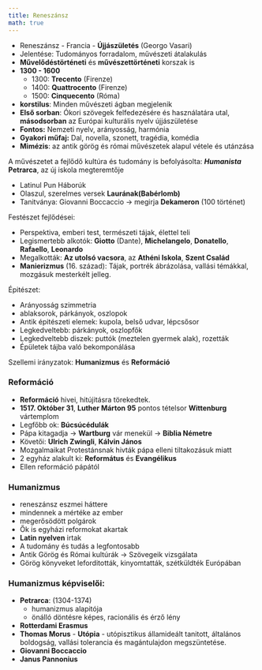 ```yaml
---
title: Reneszánsz
math: true
---
```

- Reneszánsz - Francia - __Újjászületés__ (Georgo Vasari)
- Jelentése: Tudományos forradalom, művészeti átalakulás
- __Művelődéstörténeti__ és __művészettörténeti__ korszak is
- __1300 - 1600__
	- 1300: __Trecento__ (Firenze)
	- 1400: __Quattrocento__ (Firenze)
	- 1500: __Cinquecento__ (Róma)
- __korstilus__: Minden művészeti ágban megjelenik
- __Első sorban__: Ókori szövegek felfedezésére és használatára utal, __másodsorban__ az Európai kulturális nyelv újjászületése
- __Fontos:__ Nemzeti nyelv, arányosság, harmónia
- __Gyakori műfaj:__ Dal, novella, szonett, tragédia, komédia
- __Mimézis__: az antik görög és római művészetek alapul vétele és utánzása

A művészetet a fejlődő kultúra és tudomány is befolyásolta: ___Humanista___ __Petrarca__, az új iskola megteremtője 
- Latinul Pun Háborúk 
- Olaszul, szerelmes versek __Laurának(Babérlomb)__
- Tanitványa: Giovanni Boccaccio -> megirja __Dekameron__ (100 történet)

Festészet fejlődései:
- Perspektiva, emberi test, természeti tájak, élettel teli
- Legismertebb alkotók: __Giotto__ (Dante), __Michelangelo__, __Donatello__, __Rafaello__, __Leonardo__
- Megalkották: __Az utolsó vacsora__, az __Athéni Iskola__, __Szent Család__
- __Manierizmus__ (16. század): Tájak, portrék ábrázolása, vallási témákkal, mozgásuk mesterkélt jelleg.

Épitészet:
- Arányosság szimmetria
- ablaksorok, párkányok, oszlopok
- Antik épitészeti elemek: kupola, belső udvar, lépcsősor
- Legkedveltebb: párkányok, oszlopfők
- Legkedveltebb diszek: puttók (meztelen gyermek alak), rozetták
- Épületek tájba való bekomponálása

Szellemi irányzatok: __Humanizmus__ és __Reformáció__

### __Reformáció__
- __Reformáció__ hivei, hitújitásra törekedtek. 
- __1517. Október 31__, __Luther Márton 95__ pontos tételsor __Wittenburg__ vártemplom
- Legfőbb ok: __Búcsúcédulák__
- Pápa kitagadja -> __Wartburg__ vár menekül -> __Biblia Németre__
- Követői: __Ulrich Zwingli__, __Kálvin János__
- Mozgalmaikat Protestánsnak hivták pápa elleni tiltakozásuk miatt
- 2 egyház alakult ki: __Református__ és __Evangélikus__
- Ellen reformáció pápától

### __Humanizmus__
- reneszánsz eszmei háttere
- mindennek a mértéke az ember
- megerősödött polgárok
- Ők is egyházi reformokat akartak
- __Latin nyelven__ irtak
- A tudomány és tudás a legfontosabb
- Antik Görög és Római kultúrák -> Szövegeik vizsgálata
- Görög könyveket leforditották, kinyomtatták, szétküldték Európában

### __Humanizmus képviselői:__
- __Petrarca__: (1304-1374)
	- humanizmus alapitója
	- önálló döntésre képes, racionális és érző lény
- __Rotterdami Erasmus__
- __Thomas Morus__ - __Utópia__ - utópisztikus államideált tanitott, általános boldogság, vallási tolerancia és magántulajdon megszüntetése.
- __Giovanni Boccaccio__
- __Janus Pannonius__


